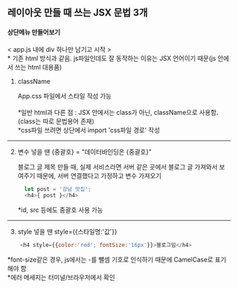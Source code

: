 ## 레이아웃 만들 때 쓰는 JSX 문법 3개

<h4>상단메뉴 만들어보기</h4>

< app.js 내에 div 하나만 남기고 시작 >
    <br>* 기존 html 방식과 같음. js파일인데도 잘 동작하는 이유는 JSX 언어이기 때문(js 안에서 쓰는 html 대용품)
    
1. className

    App.css 파일에서 스타일 작성 가능<br>
    <br>*일반 html과 다른 점 : JSX 안에서는 class가 아닌, className으로 사용함.(class는 따로 문법용어 존재)
    <br>*css파일 쓰려면 상단에서 import 'css파일 경로' 작성

-----------------------
2. 변수 넣을 땐 {중괄호} = "데이터바인딩은 {중괄호}"

    블로그 글 제목 만들 때, 실제 서비스라면 서버 같은 곳에서 블로그 글 가져와서 보여주기 때문에, 서버 연결했다고 가정하고 변수 가져오기
    ```javaScript
      let post = '강남 맛집';
      <h4>{ post }</h4>
    ```
      *id, src 등에도 중괄호 사용 가능
      
  ------------------------
  3. style 넣을 땐 style={{스타일명:'값'}}

```javaScript
    <h4 style={{color:'red'; fontSize:'16px'}}>블로그임</h4>
```
  *font-size같은 경우, js에서는 -를 뺄셈 기호로 인식하기 때문에 CamelCase로 표기해야 함
  <br>*에러 메세지는 터미널/브라우저에서 확인

